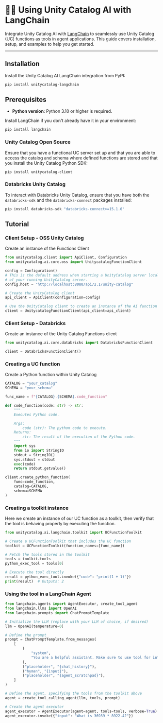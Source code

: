 # 🦜🔗 Using Unity Catalog AI with LangChain

Integrate Unity Catalog AI with [LangChain](https://python.langchain.com) to seamlessly use Unity Catalog (UC) functions as tools in agent applications. This guide covers installation, setup, and examples to help you get started.

---

## Installation

Install the Unity Catalog AI LangChain integration from PyPI:

```sh
pip install unitycatalog-langchain
```

## Prerequisites

- **Python version**: Python 3.10 or higher is required.

Install LangChain if you don't already have it in your environment:

```sh
pip install langchain
```

### Unity Catalog Open Source

Ensure that you have a functional UC server set up and that you are able to access the catalog and schema where defined functions are stored and that you install the Unity Catalog Python SDK:

```sh
pip install unitycatalog-client
```

### Databricks Unity Catalog

To interact with Databricks Unity Catalog, ensure that you have both the `databricks-sdk` and the `databricks-connect` packages installed:

```sh
pip install databricks-sdk "databricks-connect>=15.1.0"
```

## Tutorial

### Client Setup - OSS Unity Catalog

Create an instance of the Functions Client

```python
from unitycatalog.client import ApiClient, Configuration
from unitycatalog.ai.core.oss import UnitycatalogFunctionClient

config = Configuration()
# This is the default address when starting a UnityCatalog server locally. Update this to the uri
# of your running UnityCatalog server.
config.host = "http://localhost:8080/api/2.1/unity-catalog"

# Create the UnityCatalog client
api_client = ApiClient(configuration=config)

# Use the UnityCatalog client to create an instance of the AI function client
client = UnitycatalogFunctionClient(api_client=api_client)
```

### Client Setup - Databricks

Create an instance of the Unity Catalog Functions client

``` python
from unitycatalog.ai.core.databricks import DatabricksFunctionClient

client = DatabricksFunctionClient()
```

### Creating a UC function

Create a Python function within Unity Catalog

``` python
CATALOG = "your_catalog"
SCHEMA = "your_schema"

func_name = f"{CATALOG}.{SCHEMA}.code_function"

def code_function(code: str) -> str:
    """
    Executes Python code.

    Args:
        code (str): The python code to execute.
    Returns:
        str: The result of the execution of the Python code.
    """
    import sys
    from io import StringIO
    stdout = StringIO()
    sys.stdout = stdout
    exec(code)
    return stdout.getvalue()

client.create_python_function(
    func=code_function,
    catalog=CATALOG,
    schema=SCHEMA
)
```

### Creating a toolkit instance

Here we create an instance of our UC function as a toolkit, then verify that the tool is behaving properly by executing the function.

``` python
from unitycatalog.ai.langchain.toolkit import UCFunctionToolkit

# Create a UCFunctionToolkit that includes the UC function
toolkit = UCFunctionToolkit(function_names=[func_name])

# Fetch the tools stored in the toolkit
tools = toolkit.tools
python_exec_tool = tools[0]

# Execute the tool directly
result = python_exec_tool.invoke({"code": "print(1 + 1)"})
print(result)  # Outputs: 2
```

### Using the tool in a LangChain Agent

``` python
from langchain.agents import AgentExecutor, create_tool_agent
from langchain.llms import OpenAI
from langchain.prompts import ChatPromptTemplate

# Initialize the LLM (replace with your LLM of choice, if desired)
llm = OpenAI(temperature=0)

# Define the prompt
prompt = ChatPromptTemplate.from_messages(
    [
        (
            "system",
            "You are a helpful assistant. Make sure to use tool for information.",
        ),
        ("placeholder", "{chat_history}"),
        ("human", "{input}"),
        ("placeholder", "{agent_scratchpad}"),
    ]
)

# Define the agent, specifying the tools from the toolkit above
agent = create_tool_calling_agent(llm, tools, prompt)

# Create the agent executor
agent_executor = AgentExecutor(agent=agent, tools=tools, verbose=True)
agent_executor.invoke({"input": "What is 36939 * 8922.4?"})
```
